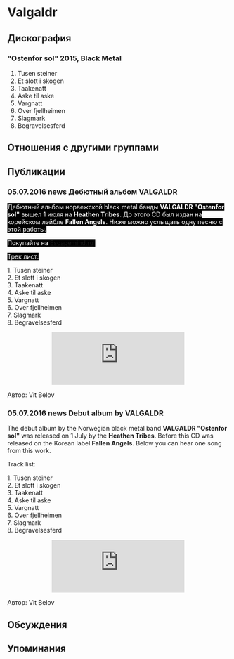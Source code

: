 # Valgaldr



## Дискография

### "Ostenfor sol" 2015, Black Metal

1. Tusen steiner
2. Et slott i skogen
3. Taakenatt
4. Aske til aske
5. Vargnatt
6. Over fjellheimen
7. Slagmark
8. Begravelsesferd


## Отношения с другими группами


## Публикации

### 05.07.2016 news Дебютный альбом VALGALDR

<p><font color="#ffffff" style="background-color: rgb(0, 0, 0);">Дебютный альбом норвежской&nbsp;black metal банды&nbsp;<strong>VALGALDR "Ostenfor sol"</strong>&nbsp;вышел 1&nbsp;июля на&nbsp;<strong>Heathen Tribes</strong>.&nbsp;До этого CD был издан на корейском лэйбле&nbsp;<strong>Fallen Angels</strong>. Ниже можно услыщать одну песню с этой работы.</font></p><p><font color="#ffffff" style="background-color: rgb(0, 0, 0);">Покупайте на&nbsp;<a href="http://escapemind.ru/goods/VALGALDR-Ostenfor-sol">Escapemind.ru</a>&nbsp;</font></p><p><font color="#ffffff" style="background-color: rgb(0, 0, 0);">Трек лист:</font>&nbsp;</p><p>1. Tusen steiner<br>2. Et slott i skogen<br>3. Taakenatt<br>4. Aske til aske<br>5. Vargnatt<br>6. Over fjellheimen<br>7. Slagmark<br>8. Begravelsesferd</p><p><center><iframe src="https://bandcamp.com/EmbeddedPlayer/album=482283217/size=large/bgcol=ffffff/linkcol=0687f5/tracklist=false/artwork=small/track=680973323/transparent=true/" style="border: 0px currentColor; width: 60%; height: 120px;" seamless="">&amp;amp;amp;amp;lt;a href="http://valgaldr.bandcamp.com/album/stenfor-sol"&amp;amp;amp;amp;gt;ЁЄstenfor Sol by Valgaldr&amp;amp;amp;amp;lt;/a&amp;amp;amp;amp;gt;</iframe><p></p></center>
Автор: Vit Belov

### 05.07.2016 news Debut album by VALGALDR

<p>The debut album by the Norwegian black metal band <strong>VALGALDR "Ostenfor sol"</strong> was released on 1 July by the <strong>Heathen Tribes</strong>. Before this CD was released on the Korean label <strong>Fallen Angels</strong>. Below you can hear one song from this work.</p><p>Track list:</p><p>1. Tusen steiner<br>2. Et slott i skogen<br>3. Taakenatt<br>4. Aske til aske<br>5. Vargnatt<br>6. Over fjellheimen<br>7. Slagmark<br>8. Begravelsesferd</p><p><center><iframe src="https://bandcamp.com/EmbeddedPlayer/album=482283217/size=large/bgcol=ffffff/linkcol=0687f5/tracklist=false/artwork=small/track=680973323/transparent=true/" style="border: 0px currentColor; width: 60%; height: 120px;" seamless="">&amp;amp;amp;amp;amp;amp;amp;lt;a href="http://valgaldr.bandcamp.com/album/stenfor-sol"&amp;amp;amp;amp;amp;amp;amp;gt;ЁЄstenfor Sol by Valgaldr&amp;amp;amp;amp;amp;amp;amp;lt;/a&amp;amp;amp;amp;amp;amp;amp;gt;</iframe><p></p></center>
Автор: Vit Belov


## Обсуждения


## Упоминания

